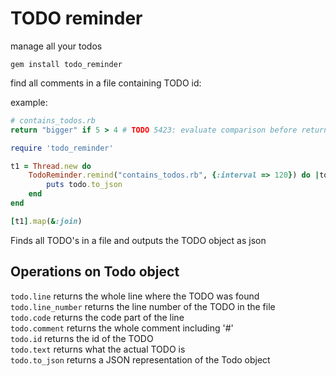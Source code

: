 # TODO reminder
manage all your todos

`gem install todo_reminder`   

find all comments in a file containing TODO id:

example:

```ruby
# contains_todos.rb
return "bigger" if 5 > 4 # TODO 5423: evaluate comparison before return
```

```ruby
require 'todo_reminder'

t1 = Thread.new do
    TodoReminder.remind("contains_todos.rb", {:interval => 120}) do |todo|
        puts todo.to_json
    end
end

[t1].map(&:join)
``` 

Finds all TODO's in a file and outputs the TODO object as json

## Operations on Todo object
`todo.line` returns the whole line where the TODO was found   
`todo.line_number` returns the line number of the TODO in the file   
`todo.code` returns the code part of the line   
`todo.comment` returns the whole comment including '#'   
`todo.id` returns the id of the TODO   
`todo.text` returns what the actual TODO is   
`todo.to_json` returns a JSON representation of the Todo object
